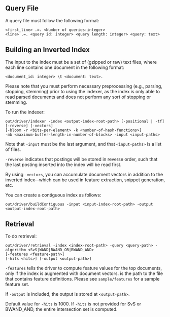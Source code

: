 Query File
------------

A query file must follow the following format:

	<first_line> .=. <Number of queries:integer>
	<line> .=. <query id: integer> <query length: integer> <query: text>

Building an Inverted Index
--------------

The input to the index must be a set of (gzipped or raw) text files, where each line contains one document in the following format:

	<document_id: integer> \t <document: text>.

Please note that you must perform necessary preprocessing (e.g., parsing, stopping, stemming) prior to using the indexer, as the index is only able to read parsed documents and does not perform any sort of stopping or stemming.

To run the indexer:

	out/driver/indexer -index <output-index-root-path> [-positional | -tf] [-reverse] [-vectors]
	[-bloom -r <bits-per-element> -k <number-of-hash-functions>]
	-mb <maximum-buffer-length-in-number-of-blocks> -input <input-paths>

Note that `-input` must be the last argument, and that `<input-paths>` is a list of files.

`-reverse` indicates that postings will be stored in reverse order, such that the last posting inserted into the index will be read first.

By using `-vectors`, you can accumulate document vectors in addition to the inverted index--which can be used in feature extraction, snippet generation, etc.

You can create a contiguous index as follows:

	out/driver/buildContiguous -input <input-index-root-path> -output <output-index-root-path>

Retrieval
----------------------

To do retrieval:

	out/driver/retrieval -index <index-root-path> -query <query-path> -algorithm <SvS|WAND|BWAND_OR|BWAND_AND>
	[-features <feature-path>]
	[-hits <hits>] [-output <output-path>]

`-features` tells the driver to compute feature values for the top documents,
only if the index is augmented with document vectors.
<feature-path> is the path to the file that contains feature definitions.
Please see `sample/features` for a sample feature set.

If `-output` is included, the output is stored at `<output-path>`.

Default value for `-hits` is 1000. If `-hits` is not provided for SvS or BWAND_AND, the entire intersection set is computed.

